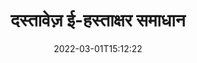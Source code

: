 ---
############################# Static ############################
layout: "product"
date: 2022-03-01T15:12:22
draft: false
#operation: 
#signaturetype: 
#fileformat: 
#productName: Java
lang: hi
#productCode: java
#otherformats: 
#breadcrumb: Put  signature on  for Java
product: "Signature"
product_tag: "signature"

############################# Head ############################
head_title: ".NET, जावा, क्लाउड एपीआई और ऑनलाइन दस्तावेज़ हस्ताक्षर ऐप्स"
head_description: ".NET, Java और क्लाउड-आधारित अनुप्रयोगों के लिए सभी में एक दस्तावेज़ ई-हस्ताक्षर समाधान प्राप्त करें। सरल ड्रैग एंड ड्रॉप सुविधा का उपयोग करके सामान्य दस्तावेज़ स्वरूपों पर ऑनलाइन हस्ताक्षर करें"

############################# Header ############################
title: "दस्तावेज़ ई-हस्ताक्षर समाधान"
description: "प्रोग्रामर और अंतिम उपयोगकर्ताओं के लिए हमारे लचीले एपीआई और ऐप आधारित समाधानों का उपयोग करके किसी भी प्लेटफ़ॉर्म पर डिजिटल दस्तावेज़ों और छवियों पर हस्ताक्षर करें।"

############################# APIs ###############################
apis:
  enable: true

  api:
    # api loop
    - title: "GroupDocs.Signature हाई कोड API शामिल करें"
      link: "/signature/"
      label: "सभी हाई कोड एपीआई देखें"
      api_product:
        # api_product loop
        - link: "/signature/net/"
          img_alt: "GroupDocs.Signature for .NET"
          image: "https://www.groupdocs.cloud/templates/groupdocs/images/product-logos/groupdocs-signature-net.png"
          product: "GroupDocs.Signature for"
          platform: ".NET"
          content: "Microsoft Office, PDF, छवियों और .NET अनुप्रयोगों में विभिन्न अन्य स्वरूपों में सबसे लोकप्रिय डिजिटल हस्ताक्षर प्रकारों को जोड़ने, खोजने और सत्यापित करने के लिए मूल .NET API।"

        # api_product loop
        - link: "/signature/java/"
          img_alt: "GroupDocs.Signature for Java"
          image: "https://www.groupdocs.cloud/templates/groupdocs/images/product-logos/groupdocs-signature-java.png"
          product: "GroupDocs.Signature for"
          platform: "Java"
          content: "JDK स्थापित के साथ किसी भी ऑपरेटिंग सिस्टम पर दस्तावेजों और छवियों की एक विस्तृत श्रृंखला को डिजिटल रूप से हस्ताक्षर करने के लिए ई-हस्ताक्षर क्षमताओं के साथ जावा अनुप्रयोगों को सशक्त बनाएं।"

    # api loop
    - title: "GroupDocs.Signature लो कोड API शामिल करें"
      link: "https://products.groupdocs.cloud/signature"
      label: "सभी लो कोड एपीआई देखें"
      api_product:
        # api_product loop
        - link: "https://products.groupdocs.cloud/signature/curl"
          img_alt: "GroupDocs.Signature Cloud for cURL"
          image: "https://www.groupdocs.cloud/templates/groupdocscloud/images/sdk/272x272/groupdocs_signature-for-curl.png"
          product: "GroupDocs.Signature"
          platform: "Cloud for cURL"
          content: "पीडीएफ, वर्ड, एक्सेल और छवियों सहित सभी लोकप्रिय दस्तावेज़ प्रारूपों में विभिन्न हस्ताक्षर प्रकारों को जोड़ने और हेरफेर करने के लिए कर्ल रेस्टफुल दस्तावेज़ हस्ताक्षर एपीआई के साथ काम करें।"

        # api_product loop
        - link: "https://products.groupdocs.cloud/signature/net"
          img_alt: "GroupDocs.Signature Cloud SDK for .NET"
          image: "https://www.groupdocs.cloud/templates/groupdocscloud/images/sdk/272x272/groupdocs_signature-for-net.png"
          product: "GroupDocs.Signature"
          platform: "Cloud SDK for .NET"
          content: ".NET अनुप्रयोगों के भीतर कई दस्तावेज़ स्वरूपों में डिजिटल हस्ताक्षर प्रबंधित करने के लिए .NET SDK के साथ आसानी से ई-हस्ताक्षर RESTful API का उपयोग करें।"

        # api_product loop
        - link: "https://products.groupdocs.cloud/signature/java"
          img_alt: "GroupDocs.Signature Cloud SDK for Java"
          image: "https://www.groupdocs.cloud/templates/groupdocscloud/images/sdk/272x272/groupdocs_signature-for-java.png"
          product: "GroupDocs.Signature"
          platform: "Cloud SDK for Java"
          content: "जावा के लिए विशेष रूप से डिज़ाइन किए गए दस्तावेज़ हस्ताक्षर एसडीके के साथ अपने जावा अनुप्रयोगों में उन्नत दस्तावेज़ हस्ताक्षर सुविधाओं को लागू करें।"

    # api loop
    - title: "GroupDocs.Signature कोई कोड ऐप्स शामिल नहीं है"
      link: "https://products.groupdocs.app/signature"
      label: "सभी नो कोड ऐप्स देखें"
      api_product:
        # api_product loop
        - link: "https://products.groupdocs.app/signature/total"
          img_alt: "GroupDocs.Signature Total"
          image: "https://www.aspose.cloud/templates/asposeapp/images/products/logo/aspose_signature-app.png"
          product: "GroupDocs.Signature"
          platform: "Total"
          content: "Microsoft Word, Excel, PowerPoint, Visio और PDF फ़ाइलों को पाठ, छवि, बारकोड या QR-कोड के साथ साइन करें।"

        # api_product loop
        - link: "https://products.groupdocs.app/signature/docx"
          img_alt: "GroupDocs.Signature DOCX"
          image: "https://www.aspose.cloud/templates/groupdocsapp/images/products/logo/groupdocs_words-app.png"
          product: "GroupDocs.Signature"
          platform: "DOCX"
          content: "सीधे अपने ब्राउज़र से Word दस्तावेज़ों पर डिजिटल रूप से निःशुल्क हस्ताक्षर करें।"

        # api_product loop
        - link: "https://products.groupdocs.app/signature/pdf"
          img_alt: "GroupDocs.Signature PDF"
          image: "https://www.aspose.cloud/templates/groupdocsapp/images/products/logo/groupdocs_pdf-app.png"
          product: "GroupDocs.Signature"
          platform: "PDF"
          content: "किसी भी वेब ब्राउजर से टेक्स्ट, इमेज या बारकोड का उपयोग करके ई-साइन पीडीएफ फाइलें।"

############################# Back to top ###############################
back_to_top:
  enable: true
---